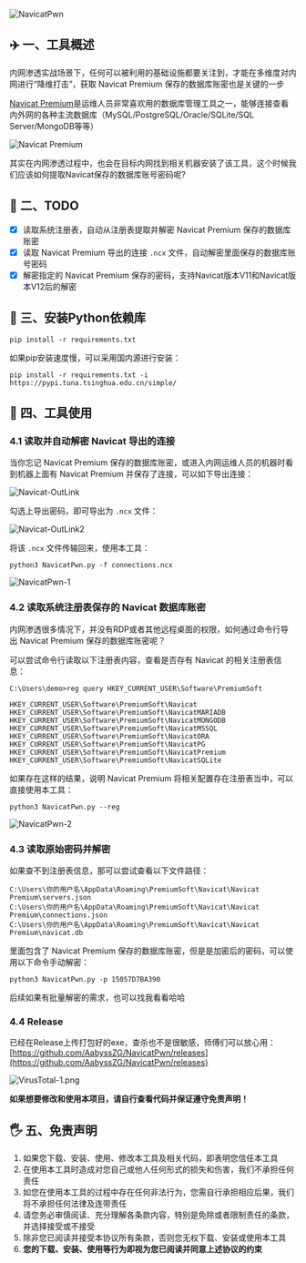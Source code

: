 ![NavicatPwn](https://socialify.git.ci/AabyssZG/NavicatPwn/image?description=1&font=Source+Code+Pro&forks=1&issues=1&language=1&logo=https%3A%2F%2Favatars.githubusercontent.com%2Fu%2F54609266%3Fv%3D4&name=1&owner=1&pattern=Brick+Wall&stargazers=1&theme=Dark)

## ✈️ 一、工具概述

内网渗透实战场景下，任何可以被利用的基础设施都要关注到，才能在多维度对内网进行“降维打击”，获取 Navicat Premium 保存的数据库账密也是关键的一步

[Navicat Premium](https://www.navicat.com)是运维人员非常喜欢用的数据库管理工具之一，能够连接查看内外网的各种主流数据库（MySQL/PostgreSQL/Oracle/SQLite/SQL Server/MongoDB等等）

![Navicat Premium](./img/Navicat.png)

其实在内网渗透过程中，也会在目标内网找到相关机器安装了该工具，这个时候我们应该如何提取Navicat保存的数据库账号密码呢?

## 📝 二、TODO

* [x] 读取系统注册表，自动从注册表提取并解密 Navicat Premium 保存的数据库账密
* [x] 读取 Navicat Premium 导出的连接 `.ncx` 文件，自动解密里面保存的数据库账号密码
* [x] 解密指定的 Navicat Premium 保存的密码，支持Navicat版本V11和Navicat版本V12后的解密

## 🚨 三、安装Python依赖库

```
pip install -r requirements.txt
```

如果pip安装速度慢，可以采用国内源进行安装：

```
pip install -r requirements.txt -i https://pypi.tuna.tsinghua.edu.cn/simple/
```

## 🐉 四、工具使用

### 4.1 读取并自动解密 Navicat 导出的连接

当你忘记 Navicat Premium 保存的数据库账密，或进入内网运维人员的机器时看到机器上面有 Navicat Premium 并保存了连接，可以如下导出连接：

![Navicat-OutLink](./img/Navicat-OutLink.png)

勾选上导出密码，即可导出为 `.ncx` 文件：

![Navicat-OutLink2](./img/Navicat-OutLink2.png)

将该 `.ncx` 文件传输回来，使用本工具：

```
python3 NavicatPwn.py -f connections.ncx
```

![NavicatPwn-1](./img/NavicatPwn-1.png)

### 4.2 读取系统注册表保存的 Navicat 数据库账密

内网渗透很多情况下，并没有RDP或者其他远程桌面的权限，如何通过命令行导出 Navicat Premium 保存的数据库账密呢？

可以尝试命令行读取以下注册表内容，查看是否存有 Navicat 的相关注册表信息：

```
C:\Users\demo>reg query HKEY_CURRENT_USER\Software\PremiumSoft

HKEY_CURRENT_USER\Software\PremiumSoft\Navicat
HKEY_CURRENT_USER\Software\PremiumSoft\NavicatMARIADB
HKEY_CURRENT_USER\Software\PremiumSoft\NavicatMONGODB
HKEY_CURRENT_USER\Software\PremiumSoft\NavicatMSSQL
HKEY_CURRENT_USER\Software\PremiumSoft\NavicatORA
HKEY_CURRENT_USER\Software\PremiumSoft\NavicatPG
HKEY_CURRENT_USER\Software\PremiumSoft\NavicatPremium
HKEY_CURRENT_USER\Software\PremiumSoft\NavicatSQLite
```

如果存在这样的结果，说明 Navicat Premium 将相关配置存在注册表当中，可以直接使用本工具：

```
python3 NavicatPwn.py --reg
```

![NavicatPwn-2](./img/NavicatPwn-2.png)

### 4.3 读取原始密码并解密

如果查不到注册表信息，那可以尝试查看以下文件路径：

```
C:\Users\你的用户名\AppData\Roaming\PremiumSoft\Navicat\Navicat Premium\servers.json
C:\Users\你的用户名\AppData\Roaming\PremiumSoft\Navicat\Navicat Premium\connections.json
C:\Users\你的用户名\AppData\Roaming\PremiumSoft\Navicat\Navicat Premium\navicat.db
```

里面包含了 Navicat Premium 保存的数据库账密，但是是加密后的密码，可以使用以下命令手动解密：

```
python3 NavicatPwn.py -p 15057D7BA390
```

后续如果有批量解密的需求，也可以找我看看哈哈

### 4.4 Release

已经在Release上传打包好的exe，查杀也不是很敏感，师傅们可以放心用：[https://github.com/AabyssZG/NavicatPwn/releases](https://github.com/AabyssZG/NavicatPwn/releases)

![VirusTotal-1.png](./img/VirusTotal-1.png)

**如果想要修改和使用本项目，请自行查看代码并保证遵守免责声明！**

## 🖐 五、免责声明

1. 如果您下载、安装、使用、修改本工具及相关代码，即表明您信任本工具
2. 在使用本工具时造成对您自己或他人任何形式的损失和伤害，我们不承担任何责任
3. 如您在使用本工具的过程中存在任何非法行为，您需自行承担相应后果，我们将不承担任何法律及连带责任
4. 请您务必审慎阅读、充分理解各条款内容，特别是免除或者限制责任的条款，并选择接受或不接受
5. 除非您已阅读并接受本协议所有条款，否则您无权下载、安装或使用本工具
6. **您的下载、安装、使用等行为即视为您已阅读并同意上述协议的约束**
